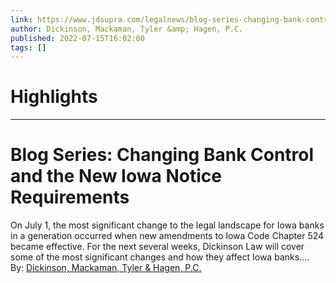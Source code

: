 ```yaml
---
link: https://www.jdsupra.com/legalnews/blog-series-changing-bank-control-and-9697513/
author: Dickinson, Mackaman, Tyler &amp; Hagen, P.C.
published: 2022-07-15T16:02:00
tags: []
---
```

# Highlights


---
# Blog Series: Changing Bank Control and the New Iowa Notice Requirements
On July 1, the most significant change to the legal landscape for Iowa banks in a generation occurred when new amendments to Iowa Code Chapter 524 became effective. For the next several weeks, Dickinson Law will cover some of the most significant changes and how they affect Iowa banks....  
By: [Dickinson, Mackaman, Tyler & Hagen, P.C.](https://www.jdsupra.com/profile/dickinson_mackaman_tyler_hagen/)